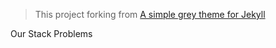 > This project forking from [A simple grey theme for Jekyll](https://github.com/liamsymonds/simplygrey-jekyll)

Our Stack Problems